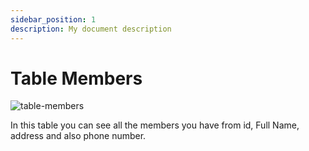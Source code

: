 ```yaml
---
sidebar_position: 1
description: My document description
---
```


# Table Members

![table-members](https://res.cloudinary.com/dzfw66khj/image/upload/v1714725172/assets-pos/fasw7w62iwjzm6qbtcwo.png)

In this table you can see all the members you have from id, Full Name, address and also phone number.
